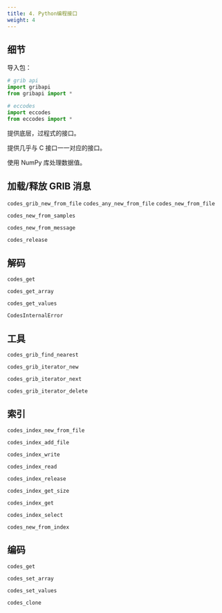 ```yaml
---
title: 4. Python编程接口
weight: 4
---
```


## 细节

导入包：

```py
# grib api
import gribapi
from gribapi import *

# eccodes
import eccodes
from eccodes import *
```

提供底层，过程式的接口。

提供几乎与 C 接口一一对应的接口。

使用 NumPy 库处理数据值。

## 加载/释放 GRIB 消息

`codes_grib_new_from_file`
`codes_any_new_from_file`
`codes_new_from_file`

`codes_new_from_samples`

`codes_new_from_message`

`codes_release`

## 解码

`codes_get`

`codes_get_array`

`codes_get_values`

`CodesInternalError`

## 工具

`codes_grib_find_nearest`

`codes_grib_iterator_new`

`codes_grib_iterator_next`

`codes_grib_iterator_delete`


## 索引

`codes_index_new_from_file`

`codes_index_add_file`

`codes_index_write`

`codes_index_read`

`codes_index_release`

`codes_index_get_size`

`codes_index_get`

`codes_index_select`

`codes_new_from_index`

## 编码

`codes_get`

`codes_set_array`

`codes_set_values`

`codes_clone`
